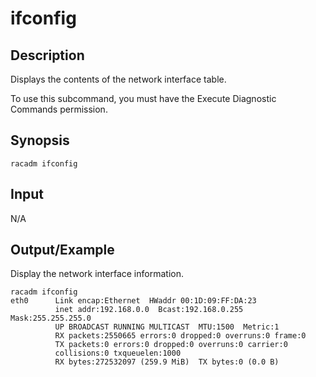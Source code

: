 # ifconfig

## Description

Displays the contents of the network interface table.

To use this subcommand, you must have the Execute Diagnostic Commands permission.

## Synopsis

```
racadm ifconfig
```

## Input

N/A

## Output/Example

Display the network interface information.

```
racadm ifconfig
eth0      Link encap:Ethernet  HWaddr 00:1D:09:FF:DA:23
          inet addr:192.168.0.0  Bcast:192.168.0.255  Mask:255.255.255.0
          UP BROADCAST RUNNING MULTICAST  MTU:1500  Metric:1
          RX packets:2550665 errors:0 dropped:0 overruns:0 frame:0
          TX packets:0 errors:0 dropped:0 overruns:0 carrier:0
          collisions:0 txqueuelen:1000
          RX bytes:272532097 (259.9 MiB)  TX bytes:0 (0.0 B)
```